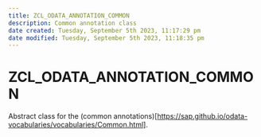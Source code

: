 ```yaml
---
title: ZCL_ODATA_ANNOTATION_COMMON
description: Common annotation class
date created: Tuesday, September 5th 2023, 11:17:29 pm
date modified: Tuesday, September 5th 2023, 11:18:35 pm
---
```

# ZCL_ODATA_ANNOTATION_COMMON

Abstract class for the (common annotations)[https://sap.github.io/odata-vocabularies/vocabularies/Common.html].

